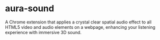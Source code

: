 # aura-sound
A Chrome extension that applies a crystal clear spatial audio effect to all HTML5 video and audio elements on a webpage, enhancing your listening experience with immersive 3D sound.
